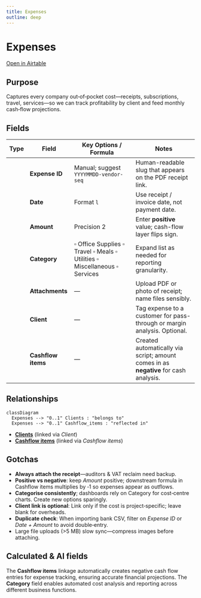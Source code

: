 ```yaml
---
title: Expenses
outline: deep
---
```

<script setup lang="ts">
import FieldIcon from './icons/FieldIcon.vue'
</script>


# Expenses

[Open in Airtable](https://airtable.com/appAeUFSMOuOVDfCV/tbl4rs8m2aGUcyH90)

## Purpose
Captures every company out‑of‑pocket cost—receipts, subscriptions, travel, services—so we can track profitability by client and feed monthly cash‑flow projections.

## Fields

| Type                                      | Field               | Key Options / Formula                                            | Notes                                                                                   |
| ----------------------------------------- | ------------------- | ---------------------------------------------------------------- | --------------------------------------------------------------------------------------- |
| <FieldIcon type="singleLineText" />       | **Expense ID**      | Manual; suggest `YYYYMMDD-vendor-seq`                             | Human-readable slug that appears on the PDF receipt link.                               |
| <FieldIcon type="date" />                 | **Date**            | Format `l`                                                       | Use receipt / invoice date, not payment date.                                          |
| <FieldIcon type="currency" />             | **Amount**          | Precision 2                                                      | Enter **positive** value; cash-flow layer flips sign.                                  |
| <FieldIcon type="singleSelect" />         | **Category**        | ▫︎ Office Supplies ▫︎ Travel ▫︎ Meals ▫︎ Utilities ▫︎ Miscellaneous ▫︎ Services | Expand list as needed for reporting granularity.                                        |
| <FieldIcon type="multipleAttachments" />  | **Attachments**     | —                                                                | Upload PDF or photo of receipt; name files sensibly.                                   |
| <FieldIcon type="multipleRecordLinks" />  | **Client**          | —                                                                | Tag expense to a customer for pass-through or margin analysis. Optional.               |
| <FieldIcon type="multipleRecordLinks" />  | **Cashflow items**  | —                                                                | Created automatically via script; amount comes in as **negative** for cash analysis.  |


## Relationships

```mermaid
classDiagram
  Expenses --> "0..1" Clients : "belongs to"
  Expenses --> "0..1" Cashflow_items : "reflected in"
```

- **[Clients](https://airtable.com/appAeUFSMOuOVDfCV/tblLdpbp52Mhjog08)** (linked via *Client*)
- **[Cashflow items](https://airtable.com/appAeUFSMOuOVDfCV/tblZhFXFFYHJsmCVn)** (linked via *Cashflow items*)

## Gotchas

* **Always attach the receipt**—auditors & VAT reclaim need backup.
* **Positive vs negative**: keep *Amount* positive; downstream formula in Cashflow items multiplies by ‑1 so expenses appear as outflows.
* **Categorise consistently**; dashboards rely on Category for cost‑centre charts. Create new options sparingly.
* **Client link is optional**: Link only if the cost is project‑specific; leave blank for overheads.
* **Duplicate check**: When importing bank CSV, filter on *Expense ID* or *Date + Amount* to avoid double‑entry.
* Large file uploads (>5 MB) slow sync—compress images before attaching.

## Calculated & AI fields
The **Cashflow items** linkage automatically creates negative cash flow entries for expense tracking, ensuring accurate financial projections. The **Category** field enables automated cost analysis and reporting across different business functions.
